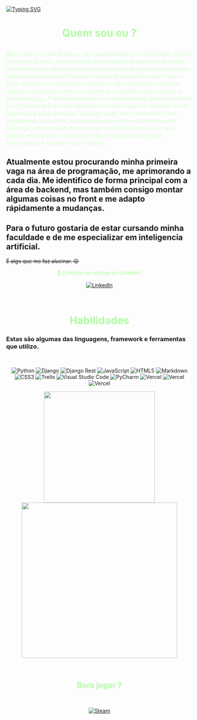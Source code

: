 [![Typing SVG](https://readme-typing-svg.demolab.com?font=Fira+Code&duration=4000&pause=1000&color=23F704&random=false&width=435&lines=Olá+DEV!;FuturoDEV?!;Entusiasta?!;Curioso?!;Sinta-se+livre+para+me+contactar!+)](https://git.io/typing-svg)

<h1 align="center" style="color:#AFFCA1">Quem sou eu ?</h1>

## <p style="color:#E4FEE0"><font size="3">Me chamo Cicero Buenos, sou apaixonado por tecnologia desde os meus 12 anos, ~~(não lembro qual a idade exata mas, foi mais ou menos com essa idade que ganhei meu primeiro computador meu saldoso celeron)~~ estava sempre procurando saber como tudo aparecia na tela feito mágica, eu até modificava alguns arquivos em jogos sem nem saber que aquilo estava ligado a programação. Fui pesquisando e me aventurando por hardwares e softwares até que me deparei com algo que me motivou e me inspirou, **a programação**. Quando pude ver como criar sites, programas, soluções, coisas que aparecem na telinha para interagir, percebi que este era um caminho sem volta e que aquilo era o que eu gostaria de fazer para o meu futuro profissional e também por hobbie.</font></p>
## Atualmente estou procurando minha primeira vaga na área de programação, me aprimorando a cada dia. Me identifico de forma principal com a área de backend, mas também consigo montar algumas coisas no front e me adapto rápidamente a mudanças. 
## Para o futuro gostaria de estar cursando minha faculdade e de me especializar em inteligencia artificial. 
~~É algo que me faz alucinar. 😲~~

<p align="center" style="color:#AFFCA1" >👋 Conecte-se comigo no Linkedin! <br><br>
    <a href="https://www.linkedin.com/in/cicerob/">
        <img src="https://img.shields.io/badge/LinkedIn-000?style=for-the-badge&logo=linkedin&logoColor=0E76A8&color=%2300000000" alt="LinkedIn" />
    </a>
</p><br>

<h1 align="center" style="color:#AFFCA1">Habilidades</h1>

### Estas são algumas das linguagens, framework e ferramentas que utilizo.

<br>

<p align="center">
    <img src="https://img.shields.io/badge/Python-000?style=for-the-badge&logo=python&color=%2300000000" alt="Python" />
    <img src="https://img.shields.io/badge/django-%23092E20.svg?style=for-the-badge&logo=django&logoColor=white&color=%2300000000" alt="Django" />
    <img src="https://img.shields.io/badge/DJANGO-REST-ff1709?style=for-the-badge&logo=django&logoColor=white&color=ff1709&labelColor=gray" alt="Django Rest" />
    <img src="https://img.shields.io/badge/JavaScript-000?style=for-the-badge&logo=javascript&color=%2300000000" alt="JavaScript" />
    <img src="https://img.shields.io/badge/HTML5-000?style=for-the-badge&logo=html5&color=%2300000000" alt="HTML5" />
    <img src="https://img.shields.io/badge/Markdown-000?style=for-the-badge&logo=markdown&color=%2300000000" alt="Markdown" />
    <img src="https://img.shields.io/badge/CSS3-000?style=for-the-badge&logo=css3&logoColor=264CE4&color=%2300000000" alt="CSS3" />
    <img src="https://img.shields.io/badge/Trello-%23026AA7.svg?style=for-the-badge&logo=Trello&logoColor=white&color=%2300000000" alt="Trello" />
    <img src="https://img.shields.io/badge/Visual%20Studio%20Code-0078d7.svg?style=for-the-badge&logo=visual-studio-code&logoColor=white&color=%2300000000" alt="Visual Studio Code" />
    <img src="https://img.shields.io/badge/pycharm-143?style=for-the-badge&logo=pycharm&logoColor=black&labelColor=green&color=%2300000000" alt="PyCharm" />
    <img src="https://img.shields.io/badge/vercel-%23000000.svg?style=for-the-badge&logo=vercel&logoColor=white&color=%2300000000" alt="Vercel" />
    <img src="https://img.shields.io/badge/git-%23F05033.svg?style=for-the-badge&logo=git&logoColor=white&color=%2300000000" alt="Vercel" />
    <img src="https://img.shields.io/badge/github-%23121011.svg?style=for-the-badge&logo=github&logoColor=white&color=%2300000000" alt="Vercel" />
</p>

<p align="center" >
    <img src="https://github-readme-stats-git-masterrstaa-rickstaa.vercel.app/api/top-langs/?username=cicerob98&layout=compact&bg_color=0000&border_color=AFFCA1&title_color=AFFCA1&text_color=E4FEE0" width=300px />
    <img src="https://github-readme-stats.vercel.app/api?username=cicerob98&theme=shadow_green&border_color=AFFCA1&title_color=AFFCA1&text_color=E4FEE0&hide=commits,prs" width=420px />

</p>
<br>

<h2 align="center" style="color:#AFFCA1">Bora jogar ?</h2><br>
<p align="center">
    <a href="https://steamcommunity.com/profiles/76561198996178955/">
        <img src="https://img.shields.io/badge/steam-%23000000.svg?style=for-the-badge&logo=steam&logoColor=white&color=%2300000000" alt="Steam" />
    </a>
</p>
